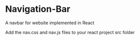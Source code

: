 # Navigation-Bar
A navbar for website implemented in React


Add the nav.css and nav.js files to your react project src folder
